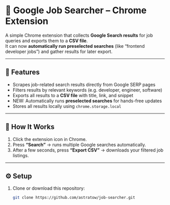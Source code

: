 # 🧠 Google Job Searcher – Chrome Extension

A simple Chrome extension that collects **Google Search results** for job queries and exports them to a **CSV file**.  
It can now **automatically run preselected searches** (like “frontend developer jobs”) and gather results for later export.

---

## 🚀 Features

- Scrapes job-related search results directly from Google SERP pages
- Filters results by relevant keywords (e.g. developer, engineer, software)
- Exports all results to a **CSV file** with title, link, and snippet
- NEW: Automatically runs **preselected searches** for hands-free updates
- Stores all results locally using `chrome.storage.local`

---

## 🧩 How It Works

1. Click the extension icon in Chrome.
2. Press **“Search”** → runs multiple Google searches automatically.
3. After a few seconds, press **“Export CSV”** → downloads your filtered job listings.

---

## ⚙️ Setup

1. Clone or download this repository:
   ```bash
   git clone https://github.com/astratow/job-searcher.git
   ```
